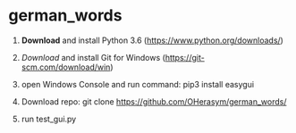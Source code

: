 # german_words

1) **Download** and install Python 3.6 (https://www.python.org/downloads/)

2) *Download* and install Git for Windows (https://git-scm.com/download/win)

3) open Windows Console and run command:
 pip3 install easygui
 
4) Download repo:
git clone https://github.com/OHerasym/german_words/

5) run test_gui.py
